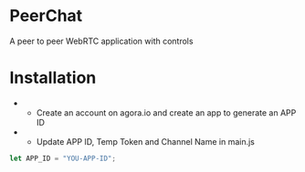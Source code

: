 # PeerChat

A peer to peer WebRTC application with controls

# Installation

- - Create an account on agora.io and create an app to generate an APP ID
- - Update APP ID, Temp Token and Channel Name in main.js

```javascript
let APP_ID = "YOU-APP-ID";
```

<!-- <img src="./images/preview.PNG"> -->
